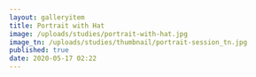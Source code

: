 ```yaml
---
layout: galleryitem
title: Portrait with Hat
image: /uploads/studies/portrait-with-hat.jpg
image_tn: /uploads/studies/thumbnail/portrait-session_tn.jpg
published: true
date: 2020-05-17 02:22
---
```

